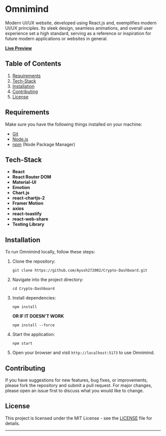 # Omnimind

Modern UI/UX website, developed using React.js and, exemplifies modern UI/UX principles. Its sleek design, seamless animations, and overall user experience set a high standard, serving as a reference or inspiration for future modern applications or websites in general.

**[Live Preview](crypto-ayush.vercel.app/)**

## Table of Contents

1. [Requirements](#requirements)
1. [Tech-Stack](#tech-stack)
1. [Installation](#installation)
1. [Contributing](#contributing)
1. [License](#license)

## Requirements

Make sure you have the following things installed on your machine:

- [Git](https://git-scm.com/)
- [Node.js](https://nodejs.org/en)
- [npm](https://www.npmjs.com/) (Node Package Manager)

## Tech-Stack

- **React**
- **React Router DOM**
- **Material-UI**
- **Emotion**
- **Chart.js**
- **react-chartjs-2**
- **Framer Motion**
- **axios**
- **react-toastify**
- **react-web-share**
- **Testing Library**

## Installation

To run Omnimind locally, follow these steps:

1. Clone the repository:
   ```
   git clone https://github.com/Ayush272002/Crypto-Dashboard.git
   ```
2. Navigate into the project directory:

   ```
   cd Crypto-Dashboard
   ```

3. Install dependencies:

   ```
   npm install
   ```

   **OR IF IT DOESN'T WORK**

   ```
   npm install --force
   ```

4. Start the application:

   ```
   npm start
   ```

5. Open your browser and visit `http://localhost:5173` to use Omnimind.

## Contributing

If you have suggestions for new features, bug fixes, or improvements, please fork the repository and submit a pull request. For major changes, please open an issue first to discuss what you would like to change.

## License

This project is licensed under the MIT License - see the [LICENSE](LICENSE) file for details.

---

